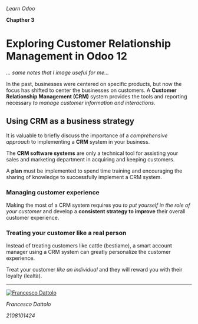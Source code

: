 *Learn Odoo*

**Chapther 3**

# Exploring Customer Relationship Management in Odoo 12

*... same notes that I image useful for me...*

In the past, businesses were centered on specific products, but now the focus has shifted to center the businesses on customers. A **Customer Relationship Management (CRM)** system provides the tools and reporting necessary *to manage customer information and interactions*.

## Using CRM as a business strategy

It is valuable to briefly discuss the importance of a *comprehensive approach* to implementing a **CRM** system in your business.

The **CRM software systems** are only a technical tool for assisting your sales and marketing department in acquiring and keeping customers.

A **plan** must be implemented to spend time training and encouraging the sharing of knowledge to successfully implement a CRM system.

### Managing customer experience

Making the most of a CRM system requires you *to put yourself in the role of your customer* and develop a **consistent strategy to improve** their overall customer experience.

### Treating your customer like a real person

Instead of treating customers like cattle (bestiame), a smart account manager using a CRM system can greatly personalize the customer experience.

Treat your customer *like an individual* and they will reward you with their loyalty (lealtà).




---

[![Francesco Dattolo](https://i0.wp.com/www.francescodattolo.it/wp-content/uploads/2019/09/cropped-francescodattolo-free_hand-logo-1.png)](https://francescodattolo.it)

*Francesco Dattolo*

*2108101424*